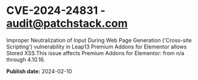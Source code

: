 # CVE-2024-24831 - audit@patchstack.com

Improper Neutralization of Input During Web Page Generation ('Cross-site Scripting') vulnerability in Leap13 Premium Addons for Elementor allows Stored XSS.This issue affects Premium Addons for Elementor: from n/a through 4.10.16.



**Publish date:** 2024-02-10

